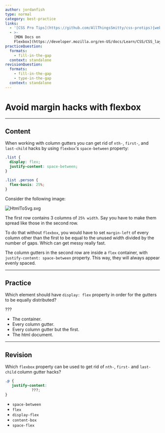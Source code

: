 ```yaml
---
author: jordanfish
type: normal
category: best-practice
links:
  - '[CSS Pro Tips](https://github.com/AllThingsSmitty/css-protips){website}'
  - >-
    [MDN Docs on
    Flexbox](https://developer.mozilla.org/en-US/docs/Learn/CSS/CSS_layout/Flexbox){documentation}
practiceQuestion:
  formats:
    - fill-in-the-gap
  context: standalone
revisionQuestion:
  formats:
    - fill-in-the-gap
    - type-in-the-gap
  context: standalone
---
```


# Avoid margin hacks with flexbox


---

## Content

When working with column gutters you can get rid of `nth-`, `first-`, and `last-child` hacks by using `flexbox`'s `space-between` property:

```css
.list {
  display: flex;
  justify-content: space-between;
}

.list .person {
  flex-basis: 25%;
}
```

Consider the following image:

![HtmlToSvg.svg](https://img.enkipro.com/5836b46acee2d764e8ee4efb1b8cb8dd.png)

The first row contains 3 columns of `25% width`. Say you have to make them spread like those in the second row.   

To do that without `flexbox`, you would have to set `margin-left` of every column other than the first to be equal to the unused width divided by the number of gaps. Which can get messy really fast.

The column gutters in the second row are inside a `flex` container, with `justify-content: space-between` property. This way, they will always appear evenly spaced.


---

## Practice

Which element should have `display: flex` property in order for the gutters to be equally distributed?

???

- The container.
- Every column gutter.
- Every column gutter but the first.
- The html document.


---

## Revision

Which `flexbox` property can be used to get rid of `nth-`, `first-` and `last-child` column gutter hacks?

```css
.p {
   justify-content:
            ???;
}
```

- `space-between`
- `flex`
- `display-flex`
- `content-box`
- `space-flex`
